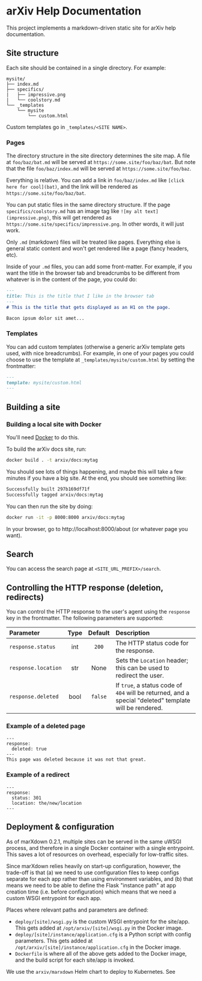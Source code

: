 # arXiv Help Documentation

This project implements a markdown-driven static site for arXiv help
documentation.

## Site structure

Each site should be contained in a single directory. For example:

```
mysite/
├── index.md
├── specifics/
|   ├── impressive.png
|   └── coolstory.md
└── _templates
    └── mysite
        └── custom.html
```

Custom templates go in ``_templates/<SITE NAME>``.

### Pages

The directory structure in the site directory determines the site map. A
file at ``foo/baz/bat.md`` will be served at
``https://some.site/foo/baz/bat``. But note that the file
``foo/baz/index.md`` will be served at ``https://some.site/foo/baz``.

Everything is relative. You can add a link in ``foo/baz/index.md``
like ``[click here for cool](bat)``, and the link will be rendered as
``https://some.site/foo/baz/bat``.

You can put static files in the same directory structure. If the page
``specifics/coolstory.md`` has an image tag like
``![my alt text](impressive.png)``, this will get rendered as
``https://some.site/specifics/impressive.png``. In other words, it will just
work.

Only ``.md`` (markdown) files will be treated like pages. Everything else is
general static content and won't get rendered like a page (fancy headers,
etc).

Inside of your ``.md`` files, you can add some front-matter. For example,
if you want the title in the browser tab and breadcrumbs to be different from
whatever is in the content of the page, you could do:

```markdown
---
title: This is the title that I like in the browser tab
---
# This is the title that gets displayed as an H1 on the page.

Bacon ipsum dolor sit amet...
```

### Templates

You can add custom templates (otherwise a generic arXiv template gets used,
with nice breadcrumbs). For example, in one of your pages you could choose to
use the template at ``_templates/mysite/custom.html`` by setting the
frontmatter:

```markdown
---
template: mysite/custom.html
---
```

## Building a site

### Building a local site with Docker

You'll need [Docker](https://www.docker.com/products/docker-desktop) to do
this.

To build the arXiv docs site, run:

```bash
docker build . -t arxiv/docs:mytag
```

You should see lots of things happening, and maybe this will take a few minutes
if you have a big site. At the end, you should see something like:

```bash
Successfully built 297b169df71f
Successfully tagged arxiv/docs:mytag
```

You can then run the site by doing:

```bash
docker run -it -p 8000:8000 arxiv/docs:mytag
```

In your browser, go to http://localhost:8000/about (or whatever
page you want).

## Search

You can access the search page at ``<SITE_URL_PREFIX>/search``.

## Controlling the HTTP response (deletion, redirects)

You can control the HTTP response to the user's agent using the ``response``
key in the frontmatter. The following parameters are supported:

| Parameter | Type | Default | Description |
| :--- | :---: | :---: | :--- |
| ``response.status`` | int | ``200`` | The HTTP status code for the response. |
| ``response.location`` | str | None | Sets the ``Location`` header; this can be used to redirect the user. |
| ``response.deleted`` | bool | ``false`` | If ``true``, a status code of ``404`` will be returned, and a special "deleted" template will be rendered. |

### Example of a deleted page

```
---
response:
  deleted: true
---
This page was deleted because it was not that great.
```


### Example of a redirect

```
---
response:
  status: 301
  location: the/new/location
---
```

## Deployment & configuration

As of marXdown 0.2.1, multiple sites can be served in the same uWSGI process,
and therefore in a single Docker container with a single entrypoint. This
saves a lot of resources on overhead, especially for low-traffic sites.

Since marXdown relies heavily on start-up configuration, however, the trade-off
is that (a) we need to use configuration files to keep configs separate for
each app rather than using environment variables, and (b) that means we need to
be able to define the Flask "instance path" at app creation time (i.e. before
configuration) which means that we need a custom WSGI entrypoint for each app.

Places where relevant paths and parameters are defined:

- ``deploy/[site]/wsgi.py`` is the custom WSGI entrypoint for the site/app.
  This gets added at ``/opt/arxiv/[site]/wsgi.py`` in the Docker image.
- ``deploy/[site]/instance/application.cfg`` is a Python script with config
  parameters. This gets added at ``/opt/arxiv/[site]/instance/application.cfg``
  in the Docker image.
- ``Dockerfile`` is where all of the above gets added to the Docker image, and
  the build script for each site/app is invoked.

We use the ``arxiv/marxdown`` Helm chart to deploy to Kubernetes. See

